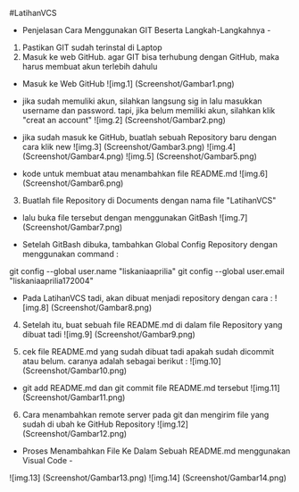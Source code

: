 #LatihanVCS

- Penjelasan Cara Menggunakan GIT Beserta Langkah-Langkahnya -

1. Pastikan GIT sudah terinstal di Laptop 
2. Masuk ke web GitHub. agar GIT bisa terhubung dengan GitHub, maka harus membuat akun terlebih dahulu 

- Masuk ke Web GitHub
![img.1] (Screenshot/Gambar1.png)


- jika sudah memuliki akun, silahkan langsung sig in lalu masukkan username dan password. tapi, jika belum memiliki akun, silahkan klik "creat an account"
![img.2] (Screenshot/Gambar2.png)

- jika sudah masuk ke GitHub, buatlah sebuah Repository baru dengan cara klik new
![img.3] (Screenshot/Gambar3.png)
![img.4] (Screenshot/Gambar4.png)
![img.5] (Screenshot/Gambar5.png)

- kode untuk membuat atau menambahkan file README.md
![img.6] (Screenshot/Gambar6.png)

3. Buatlah file Repository di Documents dengan nama file "LatihanVCS"

- lalu buka file tersebut dengan menggunakan GitBash
![img.7] (Screenshot/Gambar7.png)

- Setelah GitBash dibuka, tambahkan Global Config Repository dengan menggunakan command :

git config --global user.name "liskaniaaprilia"
git config --global user.email "liskaniaaprilia172004"

- Pada LatihanVCS tadi, akan dibuat menjadi repository dengan cara : 
![img.8] (Screenshot/Gambar8.png)

4. Setelah itu, buat sebuah file README.md di dalam file Repository yang dibuat tadi
![img.9] (Screenshot/Gambar9.png)

5. cek file README.md yang sudah dibuat tadi apakah sudah dicommit atau belum. caranya adalah sebagai berikut :
![img.10] (Screenshot/Gambar10.png)

- git add README.md dan git commit file README.md tersebut
![img.11] (Screenshot/Gambar11.png)

6. Cara menambahkan remote server pada git dan mengirim file yang sudah di ubah ke GitHub Repository
![img.12] (Screenshot/Gambar12.png)

- Proses Menambahkan File Ke Dalam Sebuah README.md menggunakan Visual Code -

![img.13] (Screenshot/Gambar13.png)
![img.14] (Screenshot/Gambar14.png)